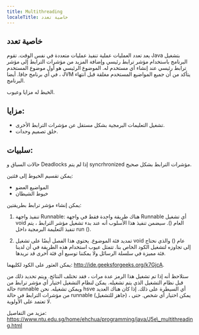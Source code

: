```yaml
---
title: Multithreading
localeTitle: خاصية تعدد
---
```

## خاصية تعدد

يعد تعدد العمليات عملية تنفيذ عمليات متعددة في نفس الوقت. تقوم Java بتشغيل البرنامج باستخدام مؤشر ترابط رئيسي وإضافة المزيد من مؤشرات الترابط إلى مؤشر ترابط رئيسي عند إنشاء أي مستخدم له. الموضوع الرئيسي هو أول موضوع المستخدم في أي برنامج جافا. أيضا ، JVM يتأكد من أن جميع المواضيع المستخدم مغلقة قبل انتهاء البرنامج.

الخيط له مزايا وعيوب.

## مزايا:

*   تشغيل التعليمات البرمجية بشكل مستقل عن مؤشرات الترابط الأخرى.
*   خلق تصميم وحدات.

## سلبيات:

حالات السباق و Deadlocks إذا لم يتم syncrhronized مؤشرات الترابط بشكل صحيح.

يمكن تقسيم الخيوط إلى فئتين:

*   المواضيع العضو
*   خيوط الشيطان

يمكن إنشاء مؤشر ترابط بطريقتين:

1.  تنفيذ واجهة Runnable: هناك طريقة واحدة فقط في واجهة Runnable أي تشغيل void العام (). سيضمن تنفيذ هذا الأسلوب أنه عند بدء تشغيل مؤشر الترابط ، يتم تنفيذ التعليمة البرمجية داخل run ().
    
2.  تمديد فئة الموضوع. يحتوي هذا الفصل أيضًا على تشغيل void عام () والذي نحتاج إلى تجاوزه لتشغيل الكود الخاص بنا. تتمثل عيوب استخدام هذه الطريقة في أن لدينا فئة مميزة في سلسلة الرسائل ولا يمكننا توسيع أي فئة أخرى قد نريدها.
    

يمكن العثور على الكود لكليهما: http://ide.geeksforgeeks.org/k7GjcA.

ستلاحظ أنه إذا تم تشغيل هذا الرمز عدة مرات ، فقد تختلف النتائج. ويتم تحديد ذلك من قبل نظام التشغيل الذي يتم تشغيله. يمكن لنظام التشغيل اختيار أي مؤشر ترابط من حالة runnable ويمكن تشغيله. نحن hsve أي السيطرة على ذلك. إذا كان هناك العديد من مؤشرات الترابط في حالة runnable (جاهز للتشغيل) ، يمكن اختيار أي شخص. حتى لا تعتمد على الأولوية.

مزيد من التفاصيل: https://www.ntu.edu.sg/home/ehchua/programming/java/J5e\_multithreading.html
